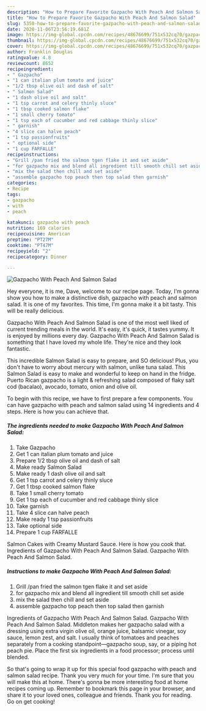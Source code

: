 ```yaml
---
description: "How to Prepare Favorite Gazpacho With Peach And Salmon Salad"
title: "How to Prepare Favorite Gazpacho With Peach And Salmon Salad"
slug: 5350-how-to-prepare-favorite-gazpacho-with-peach-and-salmon-salad
date: 2020-11-06T23:56:19.681Z
image: https://img-global.cpcdn.com/recipes/48676699/751x532cq70/gazpacho-with-peach-and-salmon-salad-recipe-main-photo.jpg
thumbnail: https://img-global.cpcdn.com/recipes/48676699/751x532cq70/gazpacho-with-peach-and-salmon-salad-recipe-main-photo.jpg
cover: https://img-global.cpcdn.com/recipes/48676699/751x532cq70/gazpacho-with-peach-and-salmon-salad-recipe-main-photo.jpg
author: Franklin Douglas
ratingvalue: 4.8
reviewcount: 8652
recipeingredient:
- " Gazpacho"
- "1 can italian plum tomato and juice"
- "1/2 tbsp olive oil and dash of salt"
- " Salmon Salad"
- "1 dash olive oil and salt"
- "1 tsp carrot and celery thinly sluce"
- "1 tbsp cooked salmon flake"
- "1 small cherry tomato"
- "1 tsp each of cucumber and red cabbage thinly slice"
- " garnish"
- "4 slice can halve peach"
- "1 tsp passionfruits"
- " optional side"
- "1 cup FARFALLE"
recipeinstructions:
- "Grill /pan fried the salmon tgen flake it and set aside"
- "for gazpacho mix and blend all ingredient till smooth chill set aside"
- "mix the salad then chill and set aside"
- "assemble gazpacho top peach then top salad then garnish"
categories:
- Recipe
tags:
- gazpacho
- with
- peach

katakunci: gazpacho with peach 
nutrition: 169 calories
recipecuisine: American
preptime: "PT27M"
cooktime: "PT47M"
recipeyield: "2"
recipecategory: Dinner

---
```



![Gazpacho With Peach And Salmon Salad](https://img-global.cpcdn.com/recipes/48676699/751x532cq70/gazpacho-with-peach-and-salmon-salad-recipe-main-photo.jpg)

Hey everyone, it is me, Dave, welcome to our recipe page. Today, I'm gonna show you how to make a distinctive dish, gazpacho with peach and salmon salad. It is one of my favorites. This time, I'm gonna make it a bit tasty. This will be really delicious.

Gazpacho With Peach And Salmon Salad is one of the most well liked of current trending meals in the world. It's easy, it's quick, it tastes yummy. It is enjoyed by millions every day. Gazpacho With Peach And Salmon Salad is something that I have loved my whole life. They're nice and they look fantastic.

This incredible Salmon Salad is easy to prepare, and SO delicious! Plus, you don&#39;t have to worry about mercury with salmon, unlike tuna salad. This Salmon Salad is easy to make and wonderful to keep on hand in the fridge. Puerto Rican gazpacho is a light &amp; refreshing salad composed of flaky salt cod (bacalao), avocado, tomato, onion and olive oil.


To begin with this recipe, we have to first prepare a few components. You can have gazpacho with peach and salmon salad using 14 ingredients and 4 steps. Here is how you can achieve that.

<!--inarticleads1-->

##### The ingredients needed to make Gazpacho With Peach And Salmon Salad:

1. Take  Gazpacho
1. Get 1 can italian plum tomato and juice
1. Prepare 1/2 tbsp olive oil and dash of salt
1. Make ready  Salmon Salad
1. Make ready 1 dash olive oil and salt
1. Get 1 tsp carrot and celery thinly sluce
1. Get 1 tbsp cooked salmon flake
1. Take 1 small cherry tomato
1. Get 1 tsp each of cucumber and red cabbage thinly slice
1. Take  garnish
1. Take 4 slice can halve peach
1. Make ready 1 tsp passionfruits
1. Take  optional side
1. Prepare 1 cup FARFALLE


Salmon Cakes with Creamy Mustard Sauce. Here is how you cook that. Ingredients of Gazpacho With Peach And Salmon Salad. Gazpacho With Peach And Salmon Salad. 

<!--inarticleads2-->

##### Instructions to make Gazpacho With Peach And Salmon Salad:

1. Grill /pan fried the salmon tgen flake it and set aside
1. for gazpacho mix and blend all ingredient till smooth chill set aside
1. mix the salad then chill and set aside
1. assemble gazpacho top peach then top salad then garnish


Ingredients of Gazpacho With Peach And Salmon Salad. Gazpacho With Peach And Salmon Salad. Middleton makes her gazpacho salad with a dressing using extra virgin olive oil, orange juice, balsamic vinegar, soy sauce, lemon zest, and salt. I usually think of tomatoes and peaches separately from a cooking standpoint—gazpacho soup, say, or a piping hot peach pie. Place the first six ingredients in a food processor; process until blended. 

So that's going to wrap it up for this special food gazpacho with peach and salmon salad recipe. Thank you very much for your time. I'm sure that you will make this at home. There's gonna be more interesting food at home recipes coming up. Remember to bookmark this page in your browser, and share it to your loved ones, colleague and friends. Thank you for reading. Go on get cooking!
